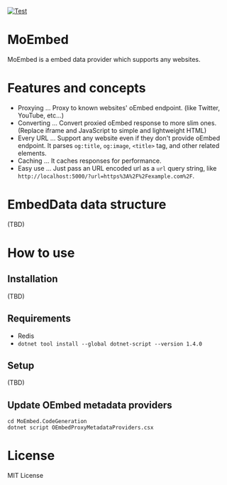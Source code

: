 [![Test](https://github.com/supermomonga/MoEmbed/actions/workflows/test.yaml/badge.svg)](https://github.com/supermomonga/MoEmbed/actions/workflows/test.yaml)

# MoEmbed

MoEmbed is a embed data provider which supports any websites.

# Features and concepts

- Proxying ... Proxy to known websites' oEmbed endpoint. (like Twitter, YouTube, etc...)
- Converting ... Convert proxied oEmbed response to more slim ones. (Replace iframe and JavaScript to simple and lightweight HTML)
- Every URL ... Support any website even if they don't provide oEmbed endpoint. It parses `og:title`, `og:image`, `<title>` tag, and other related elements.
- Caching ... It caches responses for performance.
- Easy use ... Just pass an URL encoded url as a `url` query string, like `http://localhost:5000/?url=https%3A%2F%2Fexample.com%2F`.

# EmbedData data structure

(TBD)

# How to use

## Installation

(TBD)

## Requirements

- Redis
- `dotnet tool install --global dotnet-script --version 1.4.0`

## Setup

(TBD)

## Update OEmbed metadata providers

```
cd MoEmbed.CodeGeneration
dotnet script OEmbedProxyMetadataProviders.csx
```

# License

MIT License
